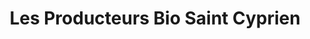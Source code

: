---
title: "Les Producteurs Bio Saint Cyprien"
url: /toulouse/les-producteurs-bio-saint-cyprien/
shop: commodité
---